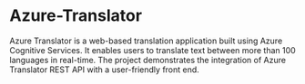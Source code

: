 # Azure-Translator
Azure Translator is a web-based translation application built using Azure Cognitive Services. It enables users to translate text between more than 100 languages in real-time. The project demonstrates the integration of Azure Translator REST API with a user-friendly front end. 
